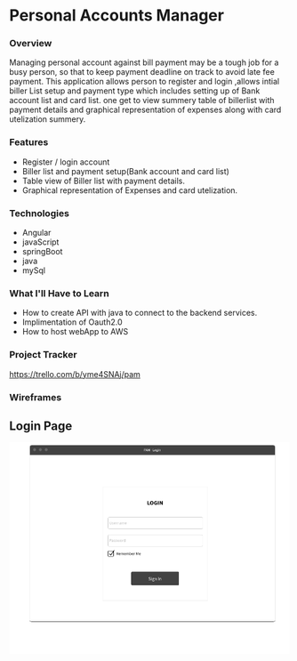 # Personal Accounts Manager

### Overview
Managing personal account against bill payment may be a tough job for a busy person, so that to keep payment deadline on track to avoid late fee payment.
This application allows person to register and login ,allows intial biller List setup and payment type which includes setting up of Bank account list and card list.
one get to view summery table of billerlist with payment details and graphical representation of expenses along with card utelization summery.
### Features
* Register / login account
* Biller list and payment setup(Bank account and card list)
* Table view of Biller list with payment details.
* Graphical representation of Expenses and card utelization.
### Technologies
* Angular
* javaScript
* springBoot
* java
* mySql
### What I'll Have to Learn
* How to create API with java to connect to the backend services.
* Implimentation of Oauth2.0
* How to host webApp to AWS

### Project Tracker
https://trello.com/b/yme4SNAj/pam

### Wireframes
## Login Page
![alt text][img1]

[img1]: https://github.com/lakshmisharath31/liftoff-assignments-pam/blob/master/P2-Project_Outline/Login.png "Login Page"


